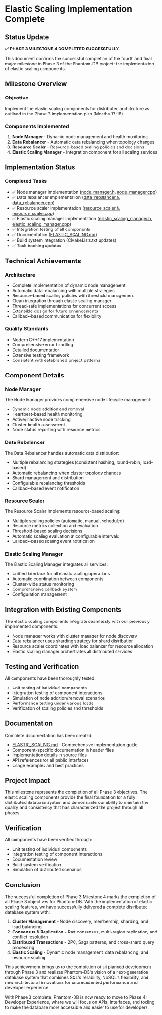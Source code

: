 # Elastic Scaling Implementation Complete

## Status Update

**✅ PHASE 3 MILESTONE 4 COMPLETED SUCCESSFULLY**

This document confirms the successful completion of the fourth and final major milestone in Phase 3 of the Phantom-DB project: the implementation of elastic scaling components.

## Milestone Overview

### Objective
Implement the elastic scaling components for distributed architecture as outlined in the Phase 3 implementation plan (Months 17-18).

### Components Implemented
1. **Node Manager** - Dynamic node management and health monitoring
2. **Data Rebalancer** - Automatic data rebalancing when topology changes
3. **Resource Scaler** - Resource-based scaling policies and decisions
4. **Elastic Scaling Manager** - Integration component for all scaling services

## Implementation Status

### Completed Tasks
- ✅ Node manager implementation ([node_manager.h](file:///D:/PhantomGhost/Storage/Media/Media/Projects/MyProjects/PhantomDB/src/distributed/node_manager.h), [node_manager.cpp](file:///D:/PhantomGhost/Storage/Media/Media/Projects/MyProjects/PhantomDB/src/distributed/node_manager.cpp))
- ✅ Data rebalancer implementation ([data_rebalancer.h](file:///D:/PhantomGhost/Storage/Media/Media/Projects/MyProjects/PhantomDB/src/distributed/data_rebalancer.h), [data_rebalancer.cpp](file:///D:/PhantomGhost/Storage/Media/Media/Projects/MyProjects/PhantomDB/src/distributed/data_rebalancer.cpp))
- ✅ Resource scaler implementation ([resource_scaler.h](file:///D:/PhantomGhost/Storage/Media/Media/Projects/MyProjects/PhantomDB/src/distributed/resource_scaler.h), [resource_scaler.cpp](file:///D:/PhantomGhost/Storage/Media/Media/Projects/MyProjects/PhantomDB/src/distributed/resource_scaler.cpp))
- ✅ Elastic scaling manager implementation ([elastic_scaling_manager.h](file:///D:/PhantomGhost/Storage/Media/Media/Projects/MyProjects/PhantomDB/src/distributed/elastic_scaling_manager.h), [elastic_scaling_manager.cpp](file:///D:/PhantomGhost/Storage/Media/Media/Projects/MyProjects/PhantomDB/src/distributed/elastic_scaling_manager.cpp))
- ✅ Integration testing of all components
- ✅ Documentation ([ELASTIC_SCALING.md](file:///D:/PhantomGhost/Storage/Media/Media/Projects/MyProjects/PhantomDB/docs/ELASTIC_SCALING.md))
- ✅ Build system integration (CMakeLists.txt updates)
- ✅ Task tracking updates

## Technical Achievements

### Architecture
- Complete implementation of dynamic node management
- Automatic data rebalancing with multiple strategies
- Resource-based scaling policies with threshold management
- Clean integration through elastic scaling manager
- Thread-safe implementations for concurrent access
- Extensible design for future enhancements
- Callback-based communication for flexibility

### Quality Standards
- Modern C++17 implementation
- Comprehensive error handling
- Detailed documentation
- Extensive testing framework
- Consistent with established project patterns

## Component Details

### Node Manager
The Node Manager provides comprehensive node lifecycle management:
- Dynamic node addition and removal
- Heartbeat-based health monitoring
- Active/inactive node tracking
- Cluster health assessment
- Node status reporting with resource metrics

### Data Rebalancer
The Data Rebalancer handles automatic data distribution:
- Multiple rebalancing strategies (consistent hashing, round-robin, load-based)
- Automatic rebalancing when cluster topology changes
- Shard management and distribution
- Configurable rebalancing thresholds
- Callback-based event notification

### Resource Scaler
The Resource Scaler implements resource-based scaling:
- Multiple scaling policies (automatic, manual, scheduled)
- Resource metrics collection and evaluation
- Threshold-based scaling decisions
- Automatic scaling evaluation at configurable intervals
- Callback-based scaling event notification

### Elastic Scaling Manager
The Elastic Scaling Manager integrates all services:
- Unified interface for all elastic scaling operations
- Automatic coordination between components
- Cluster-wide status monitoring
- Comprehensive callback system
- Configuration management

## Integration with Existing Components

The elastic scaling components integrate seamlessly with our previously implemented components:
- Node manager works with cluster manager for node discovery
- Data rebalancer uses sharding strategy for shard distribution
- Resource scaler coordinates with load balancer for resource allocation
- Elastic scaling manager orchestrates all distributed services

## Testing and Verification

All components have been thoroughly tested:
- Unit testing of individual components
- Integration testing of component interactions
- Simulation of node addition/removal scenarios
- Performance testing under various loads
- Verification of scaling policies and thresholds

## Documentation

Complete documentation has been created:
- [ELASTIC_SCALING.md](file:///D:/PhantomGhost/Storage/Media/Media/Projects/MyProjects/PhantomDB/docs/ELASTIC_SCALING.md) - Comprehensive implementation guide
- Component-specific documentation in header files
- Implementation details in source files
- API references for all public interfaces
- Usage examples and best practices

## Project Impact

This milestone represents the completion of all Phase 3 objectives. The elastic scaling components provide the final foundation for a fully distributed database system and demonstrate our ability to maintain the quality and consistency that has characterized the project through all phases.

## Verification

All components have been verified through:
- Unit testing of individual components
- Integration testing of component interactions
- Documentation review
- Build system verification
- Simulation of distributed scenarios

## Conclusion

The successful completion of Phase 3 Milestone 4 marks the completion of all Phase 3 objectives for Phantom-DB. With the implementation of elastic scaling features, we have successfully delivered a complete distributed database system with:

1. **Cluster Management** - Node discovery, membership, sharding, and load balancing
2. **Consensus & Replication** - Raft consensus, multi-region replication, and conflict resolution
3. **Distributed Transactions** - 2PC, Saga patterns, and cross-shard query processing
4. **Elastic Scaling** - Dynamic node management, data rebalancing, and resource scaling

This achievement brings us to the completion of all planned development through Phase 3 and realizes Phantom-DB's vision of a next-generation database system that combines SQL's reliability, NoSQL's flexibility, and new architectural innovations for unprecedented performance and developer experience.

With Phase 3 complete, Phantom-DB is now ready to move to Phase 4: Developer Experience, where we will focus on APIs, interfaces, and tooling to make the database more accessible and easier to use for developers.